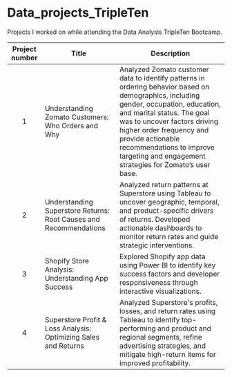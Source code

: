 # Data_projects_TripleTen

Projects I worked on while attending the Data Analysis TripleTen Bootcamp.


| Project number | Title | Description |
| :-----------: | ----------- |----------- |
| 1 | Understanding Zomato Customers: Who Orders and Why | Analyzed Zomato customer data to identify patterns in ordering behavior based on demographics, including gender, occupation, education, and marital status. The goal was to uncover factors driving higher order frequency and provide actionable recommendations to improve targeting and engagement strategies for Zomato’s user base.|
| 2 | Understanding Superstore Returns: Root Causes and Recommendations | Analyzed return patterns at Superstore using Tableau to uncover geographic, temporal, and product-specific drivers of returns. Developed actionable dashboards to monitor return rates and guide strategic interventions. |
| 3 | Shopify Store Analysis: Understanding App Success | Explored Shopify app data using Power BI to identify key success factors and developer responsiveness through interactive visualizations. |
| 4 | Superstore Profit & Loss Analysis: Optimizing Sales and Returns | Analyzed Superstore's profits, losses, and return rates using Tableau to identify top-performing and product and regional segments, refine advertising strategies, and mitigate high-return items for improved profitability. |
